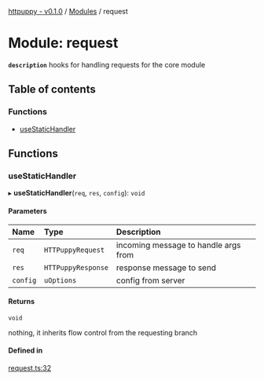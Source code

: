 [httpuppy - v0.1.0](../README.md) / [Modules](../modules.md) / request

# Module: request

**`description`** hooks for handling requests for the core module

## Table of contents

### Functions

- [useStaticHandler](request.md#usestatichandler)

## Functions

### useStaticHandler

▸ **useStaticHandler**(`req`, `res`, `config`): `void`

#### Parameters

| Name | Type | Description |
| :------ | :------ | :------ |
| `req` | `HTTPuppyRequest` | incoming message to handle args from |
| `res` | `HTTPuppyResponse` | response message to send |
| `config` | `uOptions` | config from server |

#### Returns

`void`

nothing, it inherits flow control from the requesting branch

#### Defined in

[request.ts:32](https://github.com/abschill/httpuppy/blob/42d880c/src/request.ts#L32)
